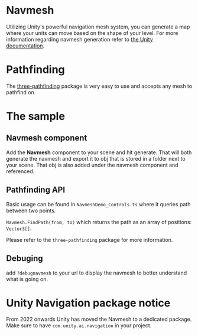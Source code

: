 # Navmesh

Utilizing Unity's powerful navigation mesh system, you can generate a map where your units can move based on the shape of your level. For more information regarding navmesh generation refer to [the Unity documentation](https://docs.unity3d.com/2020.1/Documentation/Manual/nav-BuildingNavMesh.html).

# Pathfinding

The [three-pathfinding](https://github.com/donmccurdy/three-pathfinding) package is very easy to use and accepts any mesh to pathfind on.

# The sample

## Navmesh component

Add the **Navmesh** component to your scene and hit generate. That will both generate the navmesh and export it to obj that is stored in a folder next to your scene. That obj is also added under the navmesh component and referenced.

## Pathfinding API

Basic usage can be found in `NavmeshDemo_Controls.ts` where it queries path between two points.

`Navmesh.FindPath(from, to)` which returns the path as an array of positions: `Vector3[]`.

Please refer to the `three-pathfinding` package for more information.

## Debuging

add `?debugnavmesh` to your url to display the navmesh to better understand what is going on. 

# Unity Navigation package notice
From 2022 onwards Unity has moved the Navmesh to a dedicated package. Make sure to have `com.unity.ai.navigation` in your project.